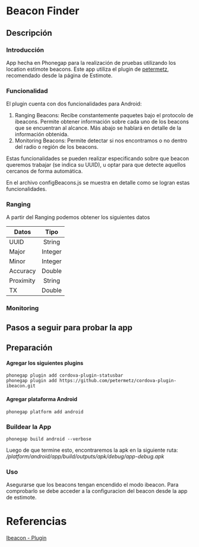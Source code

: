 # Beacon Finder

## Descripción

### Introducción

App hecha en Phonegap para la realización de pruebas utilizando los location estimote beacons. Este app utiliza el plugin de  [petermetz](https://github.com/petermetz), recomendado desde la página de Estimote.

### Funcionalidad
El plugin cuenta con dos funcionalidades para Android:
1. Ranging Beacons: Recibe constantemente paquetes bajo el protocolo de ibeacons. Permite obtener información sobre cada uno de los beacons que se encuentran al alcance. Más abajo se hablará en detalle de la información obtenida.
2. Monitoring Beacons:  Permite detectar si nos encontramos o no dentro del radio o región de los beacons.

Estas funcionalidades se pueden realizar especificando sobre que beacon queremos trabajar (se indica su UUID), u optar para que detecte aquellos cercanos de forma automática.

En el archivo configBeacons.js se muestra en detalle como se logran estas funcionalidades.


### Ranging

A partir del Ranging podemos obtener los siguientes datos

| Datos         | Tipo          |
| ------------- |:-------------:|
| UUID      	| String 		| 
| Major      	| Integer      	|
| Minor 		| Integer      	|
| Accuracy 		| Double      	|
| Proximity 	| String      	|
| TX 			| Double      	|

### Monitoring

## Pasos a seguir para probar la app

## Preparación

#### Agregar los siguientes plugins
```
phonegap plugin add cordova-plugin-statusbar
phonegap plugin add https://github.com/petermetz/cordova-plugin-ibeacon.git 
```

#### Agregar plataforma Android
```
phonegap platform add android
```

### Buildear la App
```
phonegap build android --verbose
```

Luego de que termine esto, encontraremos la apk en la siguiente ruta: _/platform/android/app/build/outputs/apk/debug/app-debug.apk_

### Uso
Asegurarse que los beacons tengan encendido el modo ibeacon. Para comprobarlo se debe acceder a la configuracion del beacon desde la app de estimote.

# Referencias
[Ibeacon - Plugin](https://github.com/petermetz/cordova-plugin-ibeacon)